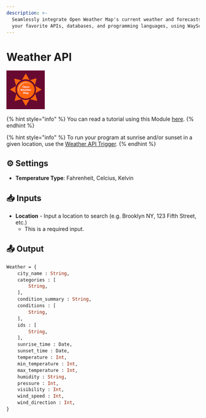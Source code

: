 ```yaml
---
description: >-
  Seamlessly integrate Open Weather Map's current weather and forecasts with
  your favorite APIs, databases, and programming languages, using WayScript.
---
```


# Weather API

![Current weather and forecasts in your city.](../../.gitbook/assets/open_weather_map.png)

{% hint style="info" %}
You can read a tutorial using this Module [here](../../getting_started/modules.md).
{% endhint %}

{% hint style="info" %}
To run your program at sunrise and/or sunset in a given location, use the [Weather API Trigger](../triggers/weather-api-trigger.md).
{% endhint %}

## ⚙ Settings

* **Temperature Type**: Fahrenheit, Celcius, Kelvin

## 📥 Inputs

* **Location** - Input a location to search \(e.g. Brooklyn NY, 123 Fifth Street, etc.\) 
  * This is a required input.

## 📤 Output

```graphql
Weather = {
    city_name : String, 
    categories : [
        String,
    ],
    condition_summary : String,
    conditions : [
        String,
    ],
    ids : [
        String,
    ],
    sunrise_time : Date,
    sunset_time : Date,
    temperature : Int,
    min_temperature : Int,
    max_temperature : Int,
    humidity : String,
    pressure : Int,
    visibility : Int,
    wind_speed : Int,
    wind_direction : Int,
}
```

